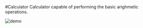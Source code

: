 #Calculator
Calculator capable of performing the basic arighmetic operations.

![demo](https://user-images.githubusercontent.com/23582924/32467492-6e3a0ed0-c353-11e7-8659-4fd4aec4b4a9.png)
